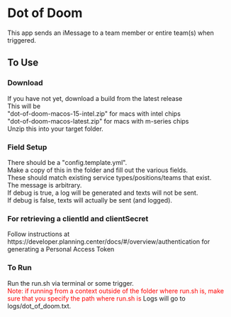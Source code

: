 <h1>Dot of Doom</h1>
This app sends an iMessage to a team member or entire team(s) when triggered.
<h2>To Use</h2>
<h3>Download</h3>
If you have not yet, download a build from the latest release<br>
This will be<br>
  "dot-of-doom-macos-15-intel.zip" for macs with intel chips<br>
  "dot-of-doom-macos-latest.zip" for macs with m-series chips<br>
Unzip this into your target folder.
<h3>Field Setup</h3>
There should be a "config.template.yml".<br>
Make a copy of this in the folder and fill out the various fields.<br>
These should match existing service types/positions/teams that exist.<br>
The message is arbitrary.<br>
If debug is true, a log will be generated and texts will not be sent.<br>
If debug is false, texts will actually be sent (and logged).
<h3>For retrieving a clientId and clientSecret</h3>
Follow instructions at https://developer.planning.center/docs/#/overview/authentication for generating a Personal Access Token
<h3>To Run</h3>
Run the run.sh via terminal or some trigger.<br>
<span style="color:red;">Note: if running from a context outside of the folder where run.sh is, make sure that you specify the path where run.sh is</span>
Logs will go to logs/dot_of_doom.txt.

